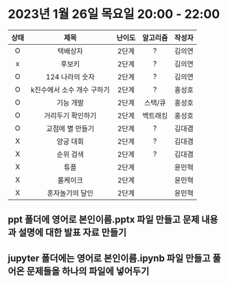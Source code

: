 # 2023년 1월 26일 목요일 20:00 - 22:00

|상태|제목|난이도|알고리즘|작성자  
|:---:|:---:|:---:|:---:|:---:|  
|O|택배상자|2단계|?|김의연  
|x|후보키|2단계|?|김의연  
|O|124 나라의 숫자|2단계|?|김의연  
|O|k진수에서 소수 개수 구하기|2단계|?|홍성호
|O|기능 개발|2단계|스택/큐|홍성호
|O|거리두기 확인하기|2단계|백트래킹|홍성호
|O|교점에 별 만들기|2단계|?|김대겸
|X|양궁 대회|2단계|?|김대겸  
|X|순위 검색|2단계|?|김대겸  
|X|튜플|2단계| |윤민혁
|X|롤케이크|2단계| |윤민혁
|X|혼자놀기의 달인|2단계| |윤민혁

## ppt 폴더에 영어로 본인이름.pptx 파일 만들고 문제 내용과 설명에 대한 발표 자료 만들기
## jupyter 폴더에는 영어로 본인이름.ipynb 파일 만들고 풀어온 문제들을 하나의 파일에 넣어두기
